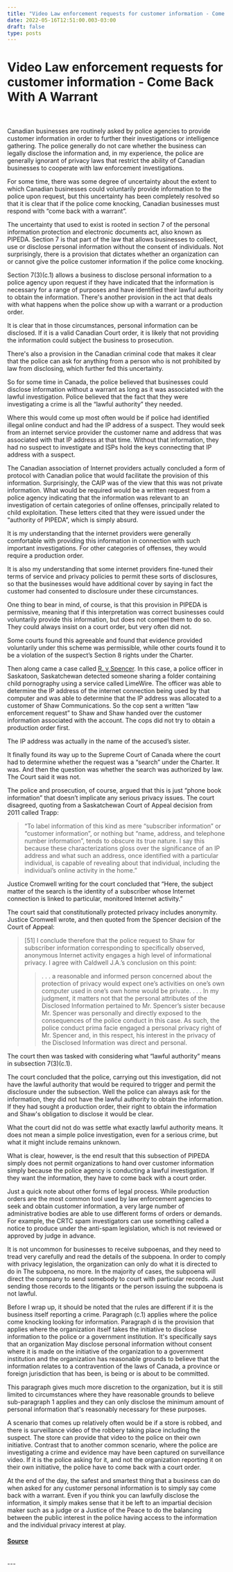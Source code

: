 ```yaml
---
title: "Video Law enforcement requests for customer information - Come Back With A Warrant"
date: 2022-05-16T12:51:00.003-03:00
draft: false
type: posts
---
```

# Video Law enforcement requests for customer information - Come Back With A Warrant

<br/>

<br/>
Canadian businesses are routinely asked by police agencies to provide customer information in order to further their investigations or intelligence gathering. The police generally do not care whether the business can legally disclose the information and, in my experience, the police are generally ignorant of privacy laws that restrict the ability of Canadian businesses to cooperate with law enforcement investigations.

For some time, there was some degree of uncertainty about the extent to which Canadian businesses could voluntarily provide information to the police upon request, but this uncertainty has been completely resolved so that it is clear that if the police come knocking, Canadian businesses must respond with “come back with a warrant”.

The uncertainty that used to exist is rooted in section 7 of the personal information protection and electronic documents act, also known as PIPEDA. Section 7 is that part of the law that allows businesses to collect, use or disclose personal information without the consent of individuals. Not surprisingly, there is a provision that dictates whether an organization can or cannot give the police customer information if the police come knocking.

Section 7(3)(c.1) allows a business to disclose personal information to a police agency upon request if they have indicated that the information is necessary for a range of purposes and have identified their lawful authority to obtain the information. There's another provision in the act that deals with what happens when the police show up with a warrant or a production order.

It is clear that in those circumstances, personal information can be disclosed. If it is a valid Canadian Court order, it is likely that not providing the information could subject the business to prosecution.

There's also a provision in the Canadian criminal code that makes it clear that the police can ask for anything from a person who is not prohibited by law from disclosing, which further fed this uncertainty.

So for some time in Canada, the police believed that businesses could disclose information without a warrant as long as it was associated with the lawful investigation. Police believed that the fact that they were investigating a crime is all the “lawful authority” they needed.

Where this would come up most often would be if police had identified illegal online conduct and had the IP address of a suspect. They would seek from an internet service provider the customer name and address that was associated with that IP address at that time. Without that information, they had no suspect to investigate and ISPs hold the keys connecting that IP address with a suspect.

The Canadian association of Internet providers actually concluded a form of protocol with Canadian police that would facilitate the provision of this information. Surprisingly, the CAIP was of the view that this was not private information. What would be required would be a written request from a police agency indicating that the information was relevant to an investigation of certain categories of online offenses, principally related to child exploitation. These letters cited that they were issued under the “authority of PIPEDA”, which is simply absurd.

It is my understanding that the internet providers were generally comfortable with providing this information in connection with such important investigations. For other categories of offenses, they would require a production order.

It is also my understanding that some internet providers fine-tuned their terms of service and privacy policies to permit these sorts of disclosures, so that the businesses would have additional cover by saying in fact the customer had consented to disclosure under these circumstances.

One thing to bear in mind, of course, is that this provision in PIPEDA is permissive, meaning that if this interpretation was correct businesses could voluntarily provide this information, but does not compel them to do so. They could always insist on a court order, but very often did not.

Some courts found this agreeable and found that evidence provided voluntarily under this scheme was permissible, while other courts found it to be a violation of the suspect’s Section 8 rights under the Charter.

Then along came a case called [R. v Spencer](”https://canlii.ca/t/g7dzn”). In this case, a police officer in Saskatoon, Saskatchewan detected someone sharing a folder containing child pornography using a service called LimeWire. The officer was able to determine the IP address of the internet connection being used by that computer and was able to determine that the IP address was allocated to a customer of Shaw Communications. So the cop sent a written “law enforcement request” to Shaw and Shaw handed over the customer information associated with the account. The cops did not try to obtain a production order first.

The IP address was actually in the name of the accused’s sister.

It finally found its way up to the Supreme Court of Canada where the court had to determine whether the request was a “search” under the Charter. It was. And then the question was whether the search was authorized by law. The Court said it was not.

The police and prosecution, of course, argued that this is just “phone book information” that doesn’t implicate any serious privacy issues. The court disagreed, quoting from a Saskatchewan Court of Appeal decision from 2011 called Trapp:

> “To label information of this kind as mere “subscriber information” or “customer information”, or nothing but “name, address, and telephone number information”, tends to obscure its true nature. I say this because these characterizations gloss over the significance of an IP address and what such an address, once identified with a particular individual, is capable of revealing about that individual, including the individual’s online activity in the home.”

Justice Cromwell writing for the court concluded that “Here, the subject matter of the search is the identity of a subscriber whose Internet connection is linked to particular, monitored Internet activity.”

The court said that constitutionally protected privacy includes anonymity. Justice Cromwell wrote, and then quoted from the Spencer decision of the Court of Appeal:

> \[51\] I conclude therefore that the police request to Shaw for subscriber information corresponding to specifically observed, anonymous Internet activity engages a high level of informational privacy. I agree with Caldwell J.A.’s conclusion on this point:
> 
> > . . . a reasonable and informed person concerned about the protection of privacy would expect one’s activities on one’s own computer used in one’s own home would be private. . . . In my judgment, it matters not that the personal attributes of the Disclosed Information pertained to Mr. Spencer’s sister because Mr. Spencer was personally and directly exposed to the consequences of the police conduct in this case. As such, the police conduct prima facie engaged a personal privacy right of Mr. Spencer and, in this respect, his interest in the privacy of the Disclosed Information was direct and personal.

The court then was tasked with considering what “lawful authority” means in subsection 7(3)(c.1).

The court concluded that the police, carrying out this investigation, did not have the lawful authority that would be required to trigger and permit the disclosure under the subsection. Well the police can always ask for the information, they did not have the lawful authority to obtain the information. If they had sought a production order, their right to obtain the information and Shaw's obligation to disclose it would be clear.

What the court did not do was settle what exactly lawful authority means. It does not mean a simple police investigation, even for a serious crime, but what it might include remains unknown.

What is clear, however, is the end result that this subsection of PIPEDA simply does not permit organizations to hand over customer information simply because the police agency is conducting a lawful investigation. If they want the information, they have to come back with a court order.

Just a quick note about other forms of legal process. While production orders are the most common tool used by law enforcement agencies to seek and obtain customer information, a very large number of administrative bodies are able to use different forms of orders or demands. For example, the CRTC spam investigators can use something called a notice to produce under the anti-spam legislation, which is not reviewed or approved by judge in advance.

It is not uncommon for businesses to receive subpoenas, and they need to tread very carefully and read the details of the subpoena. In order to comply with privacy legislation, the organization can only do what it is directed to do in The subpoena, no more. In the majority of cases, the subpoena will direct the company to send somebody to court with particular records. Just sending those records to the litigants or the person issuing the subpoena is not lawful.

Before I wrap up, it should be noted that the rules are different if it is the business itself reporting a crime. Paragraph (c.1) applies where the police come knocking looking for information. Paragraph d is the provision that applies where the organization itself takes the initiative to disclose information to the police or a government institution. It's specifically says that an organization May disclose personal information without consent where it is made on the initiative of the organization to a government institution and the organization has reasonable grounds to believe that the information relates to a contravention of the laws of Canada, a province or foreign jurisdiction that has been, is being or is about to be committed.

This paragraph gives much more discretion to the organization, but it is still limited to circumstances where they have reasonable grounds to believe sub-paragraph 1 applies and they can only disclose the minimum amount of personal information that's reasonably necessary for these purposes.

A scenario that comes up relatively often would be if a store is robbed, and there is surveillance video of the robbery taking place including the suspect. The store can provide that video to the police on their own initiative. Contrast that to another common scenario, where the police are investigating a crime and evidence may have been captured on surveillance video. If it is the police asking for it, and not the organization reporting it on their own initiative, the police have to come back with a court order.

At the end of the day, the safest and smartest thing that a business can do when asked for any customer personal information is to simply say come back with a warrant. Even if you think you can lawfully disclose the information, it simply makes sense that it be left to an impartial decision maker such as a judge or a Justice of the Peace to do the balancing between the public interest in the police having access to the information and the individual privacy interest at play.

<!-- google\_ad\_client = "pub-2534906746401214"; //728x15, created 12/29/07 google\_ad\_slot = "1518476471"; google\_ad\_width = 728; google\_ad\_height = 15; //-->

#### [Source](http://blog.privacylawyer.ca/feeds/1782638141711546827/comments/default)

<br/>
---
